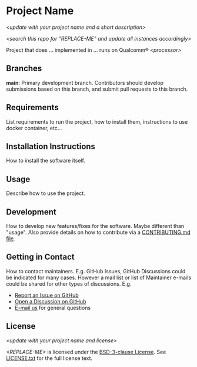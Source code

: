 # Project Name

*\<update with your project name and a short description\>*

*\<search this repo for "REPLACE-ME" and update all instances accordingly\>*

Project that does ... implemented in ... runs on Qualcomm® *\<processor\>*

## Branches

**main**: Primary development branch. Contributors should develop submissions based on this branch, and submit pull requests to this branch.

## Requirements

List requirements to run the project, how to install them, instructions to use docker container, etc...

## Installation Instructions

How to install the software itself.

## Usage

Describe how to use the project.

## Development

How to develop new features/fixes for the software. Maybe different than "usage". Also provide details on how to contribute via a [CONTRIBUTING.md file](CONTRIBUTING.md).

## Getting in Contact

How to contact maintainers. E.g. GitHub Issues, GitHub Discussions could be indicated for many cases. However a mail list or list of Maintainer e-mails could be shared for other types of discussions. E.g.

* [Report an Issue on GitHub](../../issues)
* [Open a Discussion on GitHub](../../discussions)
* [E-mail us](mailto:REPLACE-ME@qti.qualcomm.com) for general questions

## License

*\<update with your project name and license\>*

*\<REPLACE-ME\>* is licensed under the [BSD-3-clause License](https://spdx.org/licenses/BSD-3-Clause.html). See [LICENSE.txt](LICENSE.txt) for the full license text.